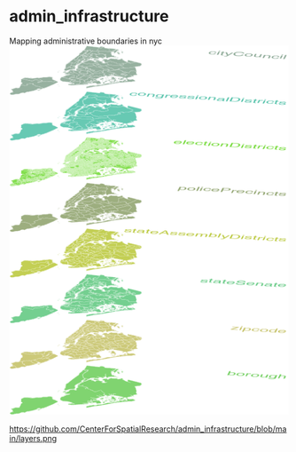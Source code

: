 # admin_infrastructure
Mapping administrative boundaries in nyc
![alt text](https://github.com/CenterForSpatialResearch/admin_infrastructure/blob/main/layers.png)

https://github.com/CenterForSpatialResearch/admin_infrastructure/blob/main/layers.png
